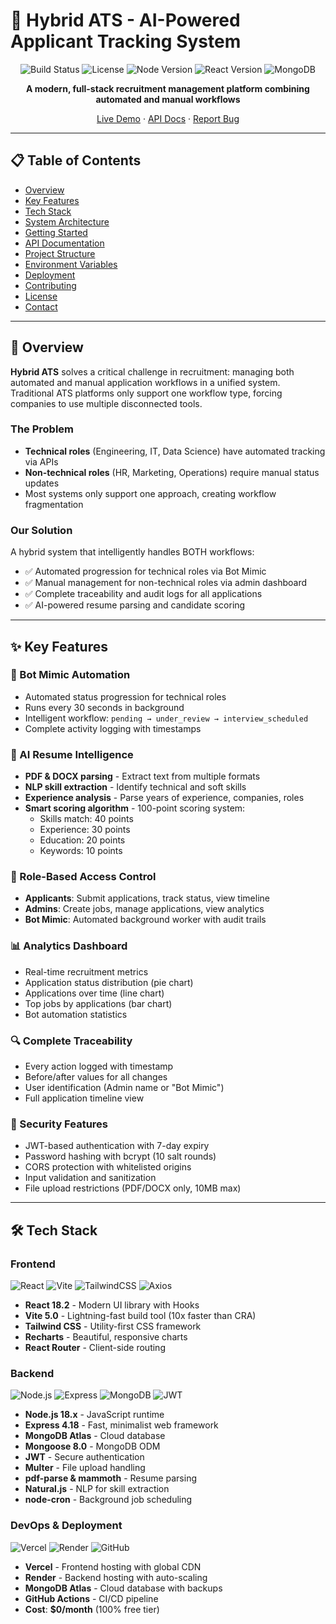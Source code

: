 # 🚀 Hybrid ATS - AI-Powered Applicant Tracking System

<div align="center">

![Build Status](https://img.shields.io/badge/build-passing-brightgreen)
![License](https://img.shields.io/badge/license-MIT-blue)
![Node Version](https://img.shields.io/badge/node-18.x-green)
![React Version](https://img.shields.io/badge/react-18.2.0-blue)
![MongoDB](https://img.shields.io/badge/MongoDB-5.0-green)

**A modern, full-stack recruitment management platform combining automated and manual workflows**

[Live Demo](https://hyre-sync-pro.vercel.app) · [API Docs](https://hyresync.onrender.com/api-docs) · [Report Bug](mailto:admin@hybridats.com)

</div>

---

## 📋 Table of Contents

- [Overview](#-overview)
- [Key Features](#-key-features)
- [Tech Stack](#-tech-stack)
- [System Architecture](#-system-architecture)
- [Getting Started](#-getting-started)
- [API Documentation](#-api-documentation)
- [Project Structure](#-project-structure)
- [Environment Variables](#-environment-variables)
- [Deployment](#-deployment)
- [Contributing](#-contributing)
- [License](#-license)
- [Contact](#-contact)

---

## 🎯 Overview

**Hybrid ATS** solves a critical challenge in recruitment: managing both automated and manual application workflows in a unified system. Traditional ATS platforms only support one workflow type, forcing companies to use multiple disconnected tools.

### The Problem

- **Technical roles** (Engineering, IT, Data Science) have automated tracking via APIs
- **Non-technical roles** (HR, Marketing, Operations) require manual status updates  
- Most systems only support one approach, creating workflow fragmentation

### Our Solution

A hybrid system that intelligently handles BOTH workflows:
- ✅ Automated progression for technical roles via Bot Mimic
- ✅ Manual management for non-technical roles via admin dashboard
- ✅ Complete traceability and audit logs for all applications
- ✅ AI-powered resume parsing and candidate scoring

---

## ✨ Key Features

### 🤖 Bot Mimic Automation
- Automated status progression for technical roles
- Runs every 30 seconds in background
- Intelligent workflow: `pending → under_review → interview_scheduled`
- Complete activity logging with timestamps

### 📄 AI Resume Intelligence
- **PDF & DOCX parsing** - Extract text from multiple formats
- **NLP skill extraction** - Identify technical and soft skills
- **Experience analysis** - Parse years of experience, companies, roles
- **Smart scoring algorithm** - 100-point scoring system:
  - Skills match: 40 points
  - Experience: 30 points
  - Education: 20 points
  - Keywords: 10 points

### 👥 Role-Based Access Control
- **Applicants**: Submit applications, track status, view timeline
- **Admins**: Create jobs, manage applications, view analytics
- **Bot Mimic**: Automated background worker with audit trails

### 📊 Analytics Dashboard
- Real-time recruitment metrics
- Application status distribution (pie chart)
- Applications over time (line chart)
- Top jobs by applications (bar chart)
- Bot automation statistics

### 🔍 Complete Traceability
- Every action logged with timestamp
- Before/after values for all changes
- User identification (Admin name or "Bot Mimic")
- Full application timeline view

### 🔐 Security Features
- JWT-based authentication with 7-day expiry
- Password hashing with bcrypt (10 salt rounds)
- CORS protection with whitelisted origins
- Input validation and sanitization
- File upload restrictions (PDF/DOCX only, 10MB max)

---

## 🛠️ Tech Stack

### Frontend
![React](https://img.shields.io/badge/React-18.2.0-61DAFB?logo=react&logoColor=white)
![Vite](https://img.shields.io/badge/Vite-5.0.7-646CFF?logo=vite&logoColor=white)
![TailwindCSS](https://img.shields.io/badge/Tailwind-3.3.6-38B2AC?logo=tailwind-css&logoColor=white)
![Axios](https://img.shields.io/badge/Axios-1.6.2-5A29E4?logo=axios&logoColor=white)

- **React 18.2** - Modern UI library with Hooks
- **Vite 5.0** - Lightning-fast build tool (10x faster than CRA)
- **Tailwind CSS** - Utility-first CSS framework
- **Recharts** - Beautiful, responsive charts
- **React Router** - Client-side routing

### Backend
![Node.js](https://img.shields.io/badge/Node.js-18.x-339933?logo=node.js&logoColor=white)
![Express](https://img.shields.io/badge/Express-4.18.2-000000?logo=express&logoColor=white)
![MongoDB](https://img.shields.io/badge/MongoDB-5.0-47A248?logo=mongodb&logoColor=white)
![JWT](https://img.shields.io/badge/JWT-9.0.2-000000?logo=jsonwebtokens&logoColor=white)

- **Node.js 18.x** - JavaScript runtime
- **Express 4.18** - Fast, minimalist web framework
- **MongoDB Atlas** - Cloud database
- **Mongoose 8.0** - MongoDB ODM
- **JWT** - Secure authentication
- **Multer** - File upload handling
- **pdf-parse & mammoth** - Resume parsing
- **Natural.js** - NLP for skill extraction
- **node-cron** - Background job scheduling

### DevOps & Deployment
![Vercel](https://img.shields.io/badge/Vercel-Frontend-000000?logo=vercel&logoColor=white)
![Render](https://img.shields.io/badge/Render-Backend-46E3B7?logo=render&logoColor=white)
![GitHub](https://img.shields.io/badge/GitHub-CI/CD-181717?logo=github&logoColor=white)

- **Vercel** - Frontend hosting with global CDN
- **Render** - Backend hosting with auto-scaling
- **MongoDB Atlas** - Cloud database with backups
- **GitHub Actions** - CI/CD pipeline
- **Cost**: **$0/month** (100% free tier)
